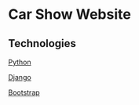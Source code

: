 # **Car Show Website**

## Technologies
[Python](https://www.python.org/)

[Django](https://www.djangoproject.com/)

[Bootstrap](https://getbootstrap.com/)

